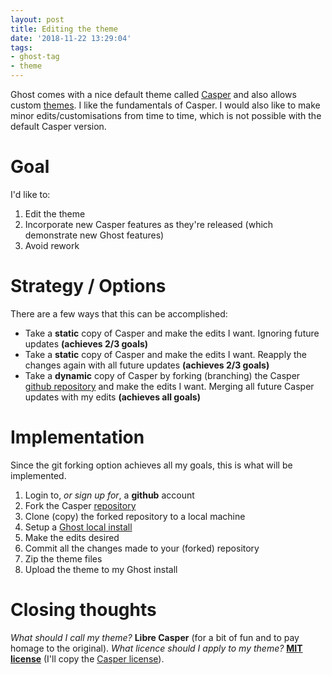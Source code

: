```yaml
---
layout: post
title: Editing the theme
date: '2018-11-22 13:29:04'
tags:
- ghost-tag
- theme
---
```


Ghost comes with a nice default theme called [Casper](https://demo.ghost.io/) and also allows custom [themes](https://demo.ghost.io/themes/).
I like the fundamentals of Casper. I would also like to make minor edits/customisations from time to time, which is not possible with the default Casper version.

# Goal
I'd like to:
1) Edit the theme
2) Incorporate new Casper features as they're released (which demonstrate new Ghost features)
3) Avoid rework

# Strategy / Options
There are a few ways that this can be accomplished:
* Take a **static** copy of Casper and make the edits I want. Ignoring future updates **(achieves 2/3 goals)**
* Take a **static** copy of Casper and make the edits I want. Reapply the changes again with all future updates **(achieves 2/3 goals)**
* Take a **dynamic** copy of Casper by forking (branching) the Casper [github repository](https://github.com/TryGhost/Casper) and make the edits I want. Merging all future Casper updates with my edits **(achieves all goals)**



# Implementation
Since the git forking option achieves all my goals, this is what will be implemented.
1. Login to, *or sign up for*, a **github** account
1. Fork the Casper [repository](https://github.com/TryGhost/Casper)
1. Clone (copy) the forked repository to a local machine
1. Setup a [Ghost local install](https://docs.ghost.org/install/local/)
1. Make the edits desired
1. Commit all the changes made to your (forked) repository
1. Zip the theme files
1. Upload the theme to my Ghost install

# Closing thoughts
*What should I call my theme?* **Libre Casper** (for a bit of fun and to pay homage to the original).
*What licence should I apply to my theme?* **[MIT license](https://choosealicense.com/licenses/mit/)** (I'll copy the [Casper license](https://github.com/TryGhost/Casper/blob/master/LICENSE)).
